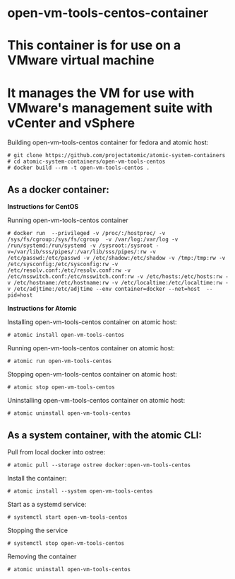 # open-vm-tools-centos-container
# This container is for use on a VMware virtual machine 
# It manages the VM for use with VMware's management suite with vCenter and vSphere

Building open-vm-tools-centos container for fedora and atomic host:

```
# git clone https://github.com/projectatomic/atomic-system-containers
# cd atomic-system-containers/open-vm-tools-centos
# docker build --rm -t open-vm-tools-centos .
```

## As a docker container:

**Instructions for CentOS**

Running open-vm-tools-centos container

```
# docker run  --privileged -v /proc/:/hostproc/ -v /sys/fs/cgroup:/sys/fs/cgroup  -v /var/log:/var/log -v /run/systemd:/run/systemd -v /sysroot:/sysroot -v=/var/lib/sss/pipes/:/var/lib/sss/pipes/:rw -v /etc/passwd:/etc/passwd -v /etc/shadow:/etc/shadow -v /tmp:/tmp:rw -v /etc/sysconfig:/etc/sysconfig:rw -v /etc/resolv.conf:/etc/resolv.conf:rw -v /etc/nsswitch.conf:/etc/nsswitch.conf:rw -v /etc/hosts:/etc/hosts:rw -v /etc/hostname:/etc/hostname:rw -v /etc/localtime:/etc/localtime:rw -v /etc/adjtime:/etc/adjtime --env container=docker --net=host  --pid=host 
```

**Instructions for Atomic**

Installing open-vm-tools-centos container on atomic host:

```
# atomic install open-vm-tools-centos
```

Running open-vm-tools-centos container on atomic host:

```
# atomic run open-vm-tools-centos
```

Stopping open-vm-tools-centos container on atomic host:

```
# atomic stop open-vm-tools-centos
```

Uninstalling open-vm-tools-centos container on atomic host:

```
# atomic uninstall open-vm-tools-centos
```

## As a system container, with the atomic CLI:

Pull from local docker into ostree:

```
# atomic pull --storage ostree docker:open-vm-tools-centos
```

Install the container:

```
# atomic install --system open-vm-tools-centos
```

Start as a systemd service:

```
# systemctl start open-vm-tools-centos
```

Stopping the service

```
# systemctl stop open-vm-tools-centos
```

Removing the container

```
# atomic uninstall open-vm-tools-centos
```
